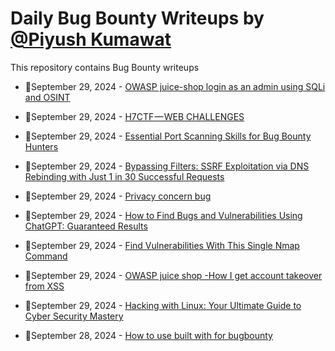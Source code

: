 # Daily Bug Bounty Writeups by [@Piyush Kumawat](https://twitter.com/piyush_supiy) 
This repository contains Bug Bounty writeups

<!-- BLOG-POST-LIST:START -->
 - 💯September 29, 2024 - [OWASP juice-shop login as an admin using SQLi and OSINT](https://medium.com/@abdo-eg/owasp-juice-shop-login-as-an-admin-using-sqli-and-osint-90c4abc4322b?source=rss------bug_bounty-5) 

 - 💯September 29, 2024 - [H7CTF — WEB CHALLENGES](https://medium.com/@josangeorge27/h7ctf-web-challenges-db1883775dfd?source=rss------bug_bounty-5) 

 - 💯September 29, 2024 - [Essential Port Scanning Skills for Bug Bounty Hunters](https://bevijaygupta.medium.com/essential-port-scanning-skills-for-bug-bounty-hunters-f0e09f3612ce?source=rss------bug_bounty-5) 

 - 💯September 29, 2024 - [Bypassing Filters: SSRF Exploitation via DNS Rebinding with Just 1 in 30 Successful Requests](https://mokhansec.medium.com/bypassing-filters-ssrf-exploitation-via-dns-rebinding-with-just-1-in-30-successful-requests-2fdc3a9cfd7d?source=rss------bug_bounty-5) 

 - 💯September 29, 2024 - [Privacy concern bug](https://osintteam.blog/privacy-concern-bug-72b30aead215?source=rss------bug_bounty-5) 

 - 💯September 29, 2024 - [How to Find Bugs and Vulnerabilities Using ChatGPT: Guaranteed Results](https://medium.com/@shaikhminhaz1975/how-to-find-bugs-and-vulnerabilities-using-chatgpt-guaranteed-results-3b630fae4691?source=rss------bug_bounty-5) 

 - 💯September 29, 2024 - [Find Vulnerabilities With This Single Nmap Command](https://medium.com/@josuofficial327/find-vulnerabilities-with-this-single-nmap-command-a4476c16c82c?source=rss------bug_bounty-5) 

 - 💯September 29, 2024 - [OWASP juice shop -How I get account takeover from XSS](https://medium.com/@abdo-eg/owasp-juice-shop-how-i-get-account-takeover-from-xss-ae3cfc978381?source=rss------bug_bounty-5) 

 - 💯September 29, 2024 - [Hacking with Linux: Your Ultimate Guide to Cyber Security Mastery](https://medium.com/@RaunakGupta1922/hacking-with-linux-your-ultimate-guide-to-cyber-security-mastery-e8f8bb38510c?source=rss------bug_bounty-5) 

 - 💯September 28, 2024 - [How to use built with for bugbounty](https://osintteam.blog/how-to-use-built-with-for-bugbounty-9f58ba501f5a?source=rss------bug_bounty-5) 
<!-- BLOG-POST-LIST:END -->
